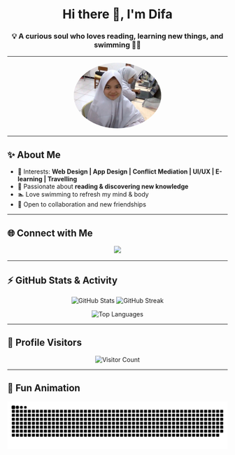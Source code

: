 <!-- 🌸 GitHub Profile by ChatGPT -->

<h1 align="center">Hi there 👋, I'm Difa</h1>
<h3 align="center">💡 A curious soul who loves reading, learning new things, and swimming 🏊‍♀️</h3>

---

<p align="center">
  <img src="difa.jpg.jpg" alt="Difa" width="200" style="border-radius:50%" />
</p>

---

## ✨ About Me
- 🎨 Interests: **Web Design | App Design | Conflict Mediation | UI/UX | E-learning | Travelling**
- 📖 Passionate about **reading & discovering new knowledge**
- 🏊 Love swimming to refresh my mind & body
- 🤝 Open to collaboration and new friendships

---

## 🌐 Connect with Me
<p align="center">
  <a href="https://instagram.com/ftryhnadifa" target="_blank">
    <img src="https://img.shields.io/badge/Instagram-%23E4405F.svg?style=for-the-badge&logo=instagram&logoColor=white" />
  </a>
</p>

---

## ⚡ GitHub Stats & Activity
<p align="center">
  <img src="https://github-readme-stats.vercel.app/api?username=fitriyah735&show_icons=true&theme=dracula" alt="GitHub Stats" height="180px"/>
  <img src="https://github-readme-streak-stats.herokuapp.com/?user=fitriyah735&theme=dracula" alt="GitHub Streak" height="180px"/>
</p>

<p align="center">
  <img src="https://github-readme-stats.vercel.app/api/top-langs/?username=fitriyah735&layout=compact&theme=dracula" alt="Top Languages"/>
</p>

---

## 👀 Profile Visitors
<p align="center">
  <img src="https://komarev.com/ghpvc/?username=fitriyah735&style=for-the-badge&color=ff69b4" alt="Visitor Count"/>
</p>

---

## 🐍 Fun Animation
<p align="center">
  <img src="https://raw.githubusercontent.com/Platane/snk/output/github-contribution-grid-snake.svg" alt="Snake animation"/>
</p>

